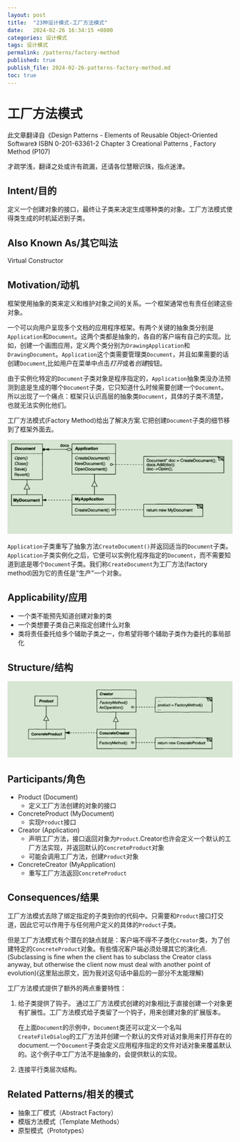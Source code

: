 ```yaml
---
layout: post
title:  "23种设计模式-工厂方法模式"
date:   2024-02-26 16:34:15 +0800
categories: 设计模式
tags: 设计模式
permalink: /patterns/factory-method
published: true
publish_file: 2024-02-26-patterns-factory-method.md
toc: true
---
```

# 工厂方法模式

此文章翻译自《Design Patterns - Elements of Reusable Object-Oriented Software》 ISBN 0-201-63361-2
Chapter 3 Creational Patterns , Factory Method (P107)

才疏学浅，翻译之处或许有疏漏，还请各位慧眼识珠，指点迷津。

## Intent/目的
定义一个创建对象的接口，最终让子类来决定生成哪种类的对象。工厂方法模式使得类生成的时机延迟到子类。

## Also Known As/其它叫法
Virtual Constructor

## Motivation/动机
框架使用抽象的类来定义和维护对象之间的关系。一个框架通常也有责任创建这些对象。

一个可以向用户呈现多个文档的应用程序框架。有两个关键的抽象类分别是`Application`和`Document`。这两个类都是抽象的，各自的客户端有自己的实现。比如，创建一个画图应用，定义两个类分别为`DrawingApplication`和`DrawingDocument`。`Application`这个类需要管理类`Document`，并且如果需要的话创建`Document`,比如用户在菜单中点击*打开*或者*创建*按钮。

由于实例化特定的`Document`子类对象是程序指定的，`Application`抽象类没办法预测到底是生成的哪个`Document`子类，它只知道什么时候需要创建一个`Document`。所以出现了一个痛点：框架只认识高层的抽象类`Document`，具体的子类不清楚，也就无法实例化他们。

工厂方法模式(Factory Method)给出了解决方案.它把创建`Document`子类的细节移到了框架外面去。

![](/assets/notes/patterns/factory_method_01.png)

`Application`子类重写了抽象方法`CreateDocument()`并返回适当的`Document`子类。`Application`子类实例化之后，它便可以实例化程序指定的`Document`，而不需要知道到底是哪个`Document`子类。我们称`CreateDocument`为工厂方法(factory method)因为它的责任是“生产”一个对象。

## Applicability/应用

- 一个类不能预先知道创建对象的类
- 一个类想要子类自己来指定创建什么对象
- 类将责任委托给多个辅助子类之一，你希望将哪个辅助子类作为委托的事局部化

## Structure/结构

![](/assets/notes/patterns/factory_method_02.png)

## Participants/角色

- Product (Document)
    - 定义工厂方法创建的对象的接口
- ConcreteProduct (MyDocument)
    - 实现`Product`接口
- Creator (Application)
    - 声明工厂方法，接口返回对象为`Product`.Creator也许会定义一个默认的工厂方法实现，并返回默认的`ConcreteProduct`对象
    - 可能会调用工厂方法，创建`Product`对象
- ConcreteCreator (MyApplication)
    - 重写工厂方法返回`ConcreteProduct`

## Consequences/结果

工厂方法模式去除了绑定指定的子类到你的代码中。只需要和`Product`接口打交道，因此它可以作用于与任何用户定义的具体的`Product`子类。

但是工厂方法模式有个潜在的缺点就是：客户端不得不子类化`Creator`类，为了创建特定的`ConcreteProduct`对象。有些情况客户端必须处理其它的演化点.(Subclassing is
fine when the client has to subclass the Creator class anyway, but otherwise the
client now must deal with another point of evolution)(这里贴出原文，因为我对这句话中最后的一部分不太能理解)

工厂方法模式提供了额外的两点重要特性：

1. 给子类提供了钩子。
    通过工厂方法模式创建的对象相比于直接创建一个对象更有扩展性。工厂方法模式给子类留了一个钩子，用来创建对象的扩展版本。

    在上面`Document`的示例中，`Document`类还可以定义一个名叫`CreateFileDialog`的工厂方法并创建一个默认的文件对话对象用来打开存在的document.一个`Document`子类会定义应用程序指定的文件对话对象来覆盖默认的。这个例子中工厂方法不是抽象的，会提供默认的实现。

1. 连接平行类层次结构。
    

## Related Patterns/相关的模式

- 抽象工厂模式（Abstract Factory）
- 模版方法模式（Template Methods）
- 原型模式（Prototypes）